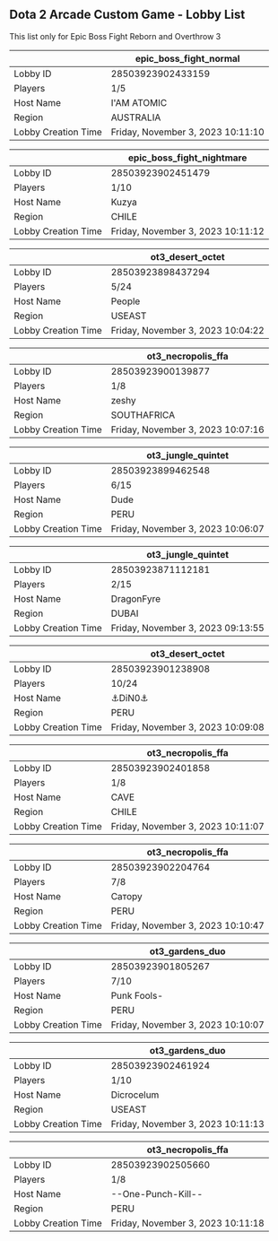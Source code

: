 ## Dota 2 Arcade Custom Game - Lobby List

This list only for Epic Boss Fight Reborn and Overthrow 3

|  | epic_boss_fight_normal |
| ------ | ------ |
| Lobby ID | 28503923902433159 |
| Players | 1/5 |
| Host Name | I'AM ATOMIC |
| Region | AUSTRALIA |
| Lobby Creation Time | Friday, November 3, 2023 10:11:10 |


|  | epic_boss_fight_nightmare |
| ------ | ------ |
| Lobby ID | 28503923902451479 |
| Players | 1/10 |
| Host Name | Kuzya |
| Region | CHILE |
| Lobby Creation Time | Friday, November 3, 2023 10:11:12 |


|  | ot3_desert_octet |
| ------ | ------ |
| Lobby ID | 28503923898437294 |
| Players | 5/24 |
| Host Name | People |
| Region | USEAST |
| Lobby Creation Time | Friday, November 3, 2023 10:04:22 |


|  | ot3_necropolis_ffa |
| ------ | ------ |
| Lobby ID | 28503923900139877 |
| Players | 1/8 |
| Host Name | zeshy |
| Region | SOUTHAFRICA |
| Lobby Creation Time | Friday, November 3, 2023 10:07:16 |


|  | ot3_jungle_quintet |
| ------ | ------ |
| Lobby ID | 28503923899462548 |
| Players | 6/15 |
| Host Name | Dude |
| Region | PERU |
| Lobby Creation Time | Friday, November 3, 2023 10:06:07 |


|  | ot3_jungle_quintet |
| ------ | ------ |
| Lobby ID | 28503923871112181 |
| Players | 2/15 |
| Host Name | DragonFyre |
| Region | DUBAI |
| Lobby Creation Time | Friday, November 3, 2023 09:13:55 |


|  | ot3_desert_octet |
| ------ | ------ |
| Lobby ID | 28503923901238908 |
| Players | 10/24 |
| Host Name | ⚓DiN0⚓ |
| Region | PERU |
| Lobby Creation Time | Friday, November 3, 2023 10:09:08 |


|  | ot3_necropolis_ffa |
| ------ | ------ |
| Lobby ID | 28503923902401858 |
| Players | 1/8 |
| Host Name | CAVE |
| Region | CHILE |
| Lobby Creation Time | Friday, November 3, 2023 10:11:07 |


|  | ot3_necropolis_ffa |
| ------ | ------ |
| Lobby ID | 28503923902204764 |
| Players | 7/8 |
| Host Name | Сатору |
| Region | PERU |
| Lobby Creation Time | Friday, November 3, 2023 10:10:47 |


|  | ot3_gardens_duo |
| ------ | ------ |
| Lobby ID | 28503923901805267 |
| Players | 7/10 |
| Host Name | Punk Fools- |
| Region | PERU |
| Lobby Creation Time | Friday, November 3, 2023 10:10:07 |


|  | ot3_gardens_duo |
| ------ | ------ |
| Lobby ID | 28503923902461924 |
| Players | 1/10 |
| Host Name | Dicrocelum |
| Region | USEAST |
| Lobby Creation Time | Friday, November 3, 2023 10:11:13 |


|  | ot3_necropolis_ffa |
| ------ | ------ |
| Lobby ID | 28503923902505660 |
| Players | 1/8 |
| Host Name | --One-Punch-Kill-- |
| Region | PERU |
| Lobby Creation Time | Friday, November 3, 2023 10:11:18 |


